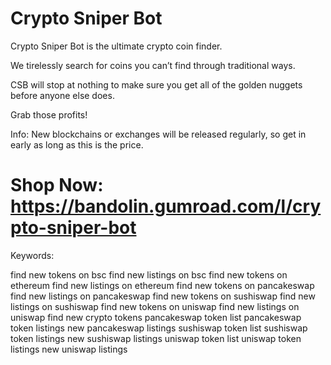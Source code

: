 # Crypto Sniper Bot


Crypto Sniper Bot is the ultimate crypto coin finder.

We tirelessly search for coins you can’t find through traditional ways.

CSB will stop at nothing to make sure you get all of the golden nuggets before anyone else does.

Grab those profits!

Info: New blockchains or exchanges will be released regularly, so get in early as long as this is the price.

# Shop Now: https://bandolin.gumroad.com/l/crypto-sniper-bot


Keywords:

find new tokens on bsc find new listings on bsc find new tokens on ethereum find new listings on ethereum find new tokens on pancakeswap find new listings on pancakeswap find new tokens on sushiswap find new listings on sushiswap find new tokens on uniswap find new listings on uniswap find new crypto tokens pancakeswap token list pancakeswap token listings new pancakeswap listings sushiswap token list sushiswap token listings new sushiswap listings uniswap token list uniswap token listings new uniswap listings
